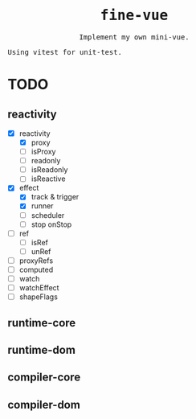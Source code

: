 <h1 align='center'>
   <samp>fine-vue</samp>
</h1>

<p align = "center">
  <samp>Implement my own mini-vue. </samp>
</p>
<samp>Using vitest for unit-test. </samp>

# TODO

## reactivity

- [x] reactivity
  - [x] proxy
  - [ ] isProxy
  - [ ] readonly
  - [ ] isReadonly
  - [ ] isReactive
- [x] effect
  - [x] track & trigger
  - [x] runner 
  - [ ] scheduler 
  - [ ] stop onStop
- [ ] ref
  - [ ] isRef
  - [ ] unRef
- [ ] proxyRefs
- [ ] computed
- [ ] watch
- [ ] watchEffect
- [ ] shapeFlags

## runtime-core

## runtime-dom

## compiler-core

## compiler-dom
